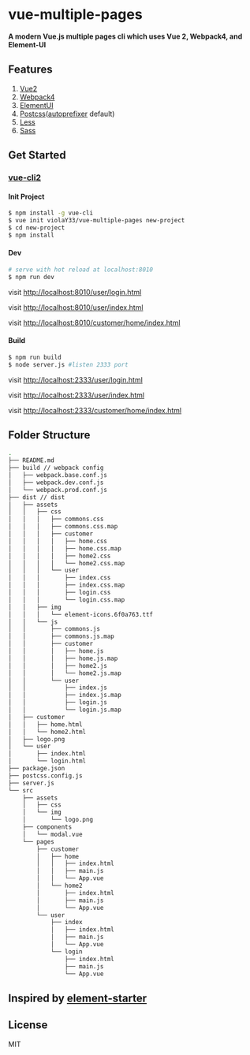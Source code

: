 # vue-multiple-pages

**A modern Vue.js multiple pages cli which uses Vue 2, Webpack4, and Element-UI**

## Features

1. [Vue2](https://github.com/vuejs/vue)
2. [Webpack4](https://github.com/webpack/webpack)
3. [ElementUI](https://github.com/ElemeFE/element)
4. [Postcss](https://github.com/postcss/postcss)([autoprefixer](https://github.com/postcss/autoprefixer) default)
5. [Less](http://lesscss.org/)
6. [Sass](https://github.com/webpack-contrib/sass-loader)

## Get Started

### [vue-cli2](https://github.com/vuejs/vue-cli)

#### Init Project

``` bash
$ npm install -g vue-cli
$ vue init violaY33/vue-multiple-pages new-project
$ cd new-project
$ npm install
```

#### Dev

```bash
# serve with hot reload at localhost:8010
$ npm run dev
```

visit [http://localhost:8010/user/login.html](http://localhost:8010/user/login.html)

visit [http://localhost:8010/user/index.html](http://localhost:8010/user/index.html)

visit [http://localhost:8010/customer/home/index.html](http://localhost:8010/customer/home/index.html)

#### Build

```bash
$ npm run build
$ node server.js #listen 2333 port
```

visit [http://localhost:2333/user/login.html](http://localhost:2333/user/login.html)

visit [http://localhost:2333/user/index.html](http://localhost:2333/user/index.html)

visit [http://localhost:2333/customer/home/index.html](http://localhost:2333/customer/home/index.html)


## Folder Structure

```bash
.
├── README.md
├── build // webpack config
│   ├── webpack.base.conf.js
│   ├── webpack.dev.conf.js
│   └── webpack.prod.conf.js
├── dist // dist
│   ├── assets
│   │   ├── css
│   │   │   ├── commons.css
│   │   │   ├── commons.css.map
│   │   │   ├── customer
│   │   │   │   ├── home.css
│   │   │   │   ├── home.css.map
│   │   │   │   ├── home2.css
│   │   │   │   └── home2.css.map
│   │   │   └── user
│   │   │       ├── index.css
│   │   │       ├── index.css.map
│   │   │       ├── login.css
│   │   │       └── login.css.map
│   │   ├── img
│   │   │   └── element-icons.6f0a763.ttf
│   │   └── js
│   │       ├── commons.js
│   │       ├── commons.js.map
│   │       ├── customer
│   │       │   ├── home.js
│   │       │   ├── home.js.map
│   │       │   ├── home2.js
│   │       │   └── home2.js.map
│   │       └── user
│   │           ├── index.js
│   │           ├── index.js.map
│   │           ├── login.js
│   │           └── login.js.map
│   ├── customer
│   │   ├── home.html
│   │   └── home2.html
│   ├── logo.png
│   └── user
│       ├── index.html
│       └── login.html
├── package.json
├── postcss.config.js
├── server.js
└── src
    ├── assets
    │   ├── css
    │   └── img
    │       └── logo.png
    ├── components
    │   └── modal.vue
    └── pages
        ├── customer
        │   ├── home
        │   │   ├── index.html
        │   │   ├── main.js
        │   │   └── App.vue
        │   └── home2
        │       ├── index.html
        │       ├── main.js
        │       └── App.vue
        └── user
            ├── index
            │   ├── index.html
            │   ├── main.js
            │   └── App.vue
            └── login
                ├── index.html
                ├── main.js
                └── App.vue
```

## Inspired by [element-starter](https://github.com/ElementUI/element-starter)

## License

MIT
